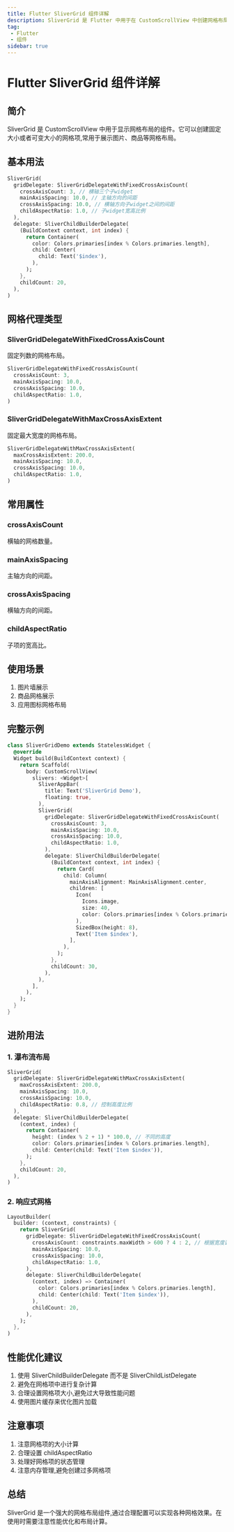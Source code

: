```yaml
---
title: Flutter SliverGrid 组件详解
description: SliverGrid 是 Flutter 中用于在 CustomScrollView 中创建网格布局的组件,本文详细介绍其用法和注意事项。
tag:
 - Flutter
 - 组件
sidebar: true
---
```


# Flutter SliverGrid 组件详解

## 简介

SliverGrid 是 CustomScrollView 中用于显示网格布局的组件。它可以创建固定大小或者可变大小的网格项,常用于展示图片、商品等网格布局。

## 基本用法

```dart
SliverGrid(
  gridDelegate: SliverGridDelegateWithFixedCrossAxisCount(
    crossAxisCount: 3, // 横轴三个子widget
    mainAxisSpacing: 10.0, // 主轴方向的间距
    crossAxisSpacing: 10.0, // 横轴方向子widget之间的间距
    childAspectRatio: 1.0, // 子widget宽高比例
  ),
  delegate: SliverChildBuilderDelegate(
    (BuildContext context, int index) {
      return Container(
        color: Colors.primaries[index % Colors.primaries.length],
        child: Center(
          child: Text('$index'),
        ),
      );
    },
    childCount: 20,
  ),
)
```

## 网格代理类型

### SliverGridDelegateWithFixedCrossAxisCount
固定列数的网格布局。

```dart
SliverGridDelegateWithFixedCrossAxisCount(
  crossAxisCount: 3,
  mainAxisSpacing: 10.0,
  crossAxisSpacing: 10.0,
  childAspectRatio: 1.0,
)
```

### SliverGridDelegateWithMaxCrossAxisExtent
固定最大宽度的网格布局。

```dart
SliverGridDelegateWithMaxCrossAxisExtent(
  maxCrossAxisExtent: 200.0,
  mainAxisSpacing: 10.0,
  crossAxisSpacing: 10.0,
  childAspectRatio: 1.0,
)
```

## 常用属性

### crossAxisCount
横轴的网格数量。

### mainAxisSpacing
主轴方向的间距。

### crossAxisSpacing
横轴方向的间距。

### childAspectRatio
子项的宽高比。

## 使用场景

1. 图片墙展示
2. 商品网格展示
3. 应用图标网格布局

## 完整示例

```dart
class SliverGridDemo extends StatelessWidget {
  @override
  Widget build(BuildContext context) {
    return Scaffold(
      body: CustomScrollView(
        slivers: <Widget>[
          SliverAppBar(
            title: Text('SliverGrid Demo'),
            floating: true,
          ),
          SliverGrid(
            gridDelegate: SliverGridDelegateWithFixedCrossAxisCount(
              crossAxisCount: 3,
              mainAxisSpacing: 10.0,
              crossAxisSpacing: 10.0,
              childAspectRatio: 1.0,
            ),
            delegate: SliverChildBuilderDelegate(
              (BuildContext context, int index) {
                return Card(
                  child: Column(
                    mainAxisAlignment: MainAxisAlignment.center,
                    children: [
                      Icon(
                        Icons.image,
                        size: 40,
                        color: Colors.primaries[index % Colors.primaries.length],
                      ),
                      SizedBox(height: 8),
                      Text('Item $index'),
                    ],
                  ),
                );
              },
              childCount: 30,
            ),
          ),
        ],
      ),
    );
  }
}
```

## 进阶用法

### 1. 瀑布流布局

```dart
SliverGrid(
  gridDelegate: SliverGridDelegateWithMaxCrossAxisExtent(
    maxCrossAxisExtent: 200.0,
    mainAxisSpacing: 10.0,
    crossAxisSpacing: 10.0,
    childAspectRatio: 0.8, // 控制高度比例
  ),
  delegate: SliverChildBuilderDelegate(
    (context, index) {
      return Container(
        height: (index % 2 + 1) * 100.0, // 不同的高度
        color: Colors.primaries[index % Colors.primaries.length],
        child: Center(child: Text('Item $index')),
      );
    },
    childCount: 20,
  ),
)
```

### 2. 响应式网格

```dart
LayoutBuilder(
  builder: (context, constraints) {
    return SliverGrid(
      gridDelegate: SliverGridDelegateWithFixedCrossAxisCount(
        crossAxisCount: constraints.maxWidth > 600 ? 4 : 2, // 根据宽度调整列数
        mainAxisSpacing: 10.0,
        crossAxisSpacing: 10.0,
        childAspectRatio: 1.0,
      ),
      delegate: SliverChildBuilderDelegate(
        (context, index) => Container(
          color: Colors.primaries[index % Colors.primaries.length],
          child: Center(child: Text('Item $index')),
        ),
        childCount: 20,
      ),
    );
  },
)
```

## 性能优化建议

1. 使用 SliverChildBuilderDelegate 而不是 SliverChildListDelegate
2. 避免在网格项中进行复杂计算
3. 合理设置网格项大小,避免过大导致性能问题
4. 使用图片缓存来优化图片加载

## 注意事项

1. 注意网格项的大小计算
2. 合理设置 childAspectRatio
3. 处理好网格项的状态管理
4. 注意内存管理,避免创建过多网格项

## 总结

SliverGrid 是一个强大的网格布局组件,通过合理配置可以实现各种网格效果。在使用时需要注意性能优化和布局计算。 